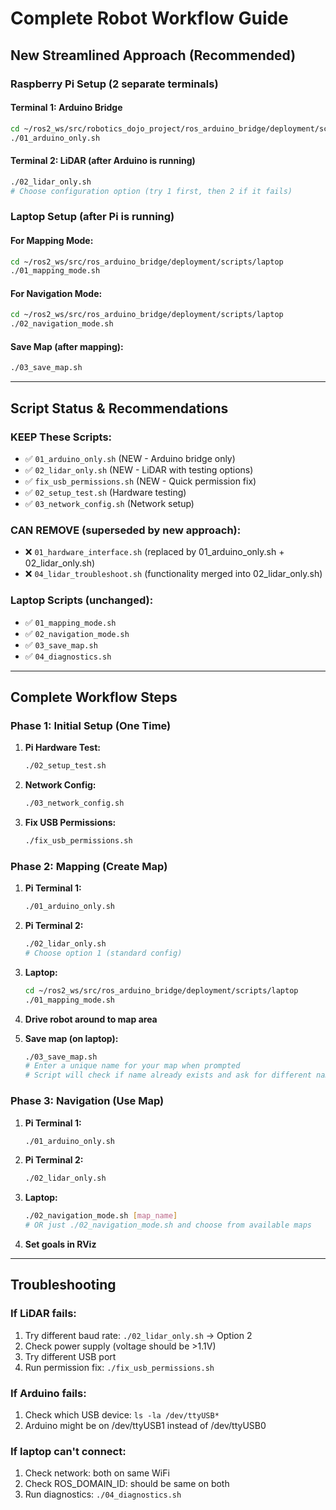 # Complete Robot Workflow Guide

## New Streamlined Approach (Recommended)

### **Raspberry Pi Setup (2 separate terminals)**

#### Terminal 1: Arduino Bridge

```bash
cd ~/ros2_ws/src/robotics_dojo_project/ros_arduino_bridge/deployment/scripts/pi
./01_arduino_only.sh
```

#### Terminal 2: LiDAR (after Arduino is running)

```bash
./02_lidar_only.sh
# Choose configuration option (try 1 first, then 2 if it fails)
```

### **Laptop Setup (after Pi is running)**

#### For Mapping Mode:

```bash
cd ~/ros2_ws/src/ros_arduino_bridge/deployment/scripts/laptop
./01_mapping_mode.sh
```

#### For Navigation Mode:

```bash
cd ~/ros2_ws/src/ros_arduino_bridge/deployment/scripts/laptop
./02_navigation_mode.sh
```

#### Save Map (after mapping):

```bash
./03_save_map.sh
```

---

## Script Status & Recommendations

### **KEEP These Scripts:**

- ✅ `01_arduino_only.sh` (NEW - Arduino bridge only)
- ✅ `02_lidar_only.sh` (NEW - LiDAR with testing options)
- ✅ `fix_usb_permissions.sh` (NEW - Quick permission fix)
- ✅ `02_setup_test.sh` (Hardware testing)
- ✅ `03_network_config.sh` (Network setup)

### **CAN REMOVE (superseded by new approach):**

- ❌ `01_hardware_interface.sh` (replaced by 01_arduino_only.sh + 02_lidar_only.sh)
- ❌ `04_lidar_troubleshoot.sh` (functionality merged into 02_lidar_only.sh)

### **Laptop Scripts (unchanged):**

- ✅ `01_mapping_mode.sh`
- ✅ `02_navigation_mode.sh`
- ✅ `03_save_map.sh`
- ✅ `04_diagnostics.sh`

---

## Complete Workflow Steps

### **Phase 1: Initial Setup (One Time)**

1. **Pi Hardware Test:**

   ```bash
   ./02_setup_test.sh
   ```

2. **Network Config:**

   ```bash
   ./03_network_config.sh
   ```

3. **Fix USB Permissions:**
   ```bash
   ./fix_usb_permissions.sh
   ```

### **Phase 2: Mapping (Create Map)**

1. **Pi Terminal 1:**

   ```bash
   ./01_arduino_only.sh
   ```

2. **Pi Terminal 2:**

   ```bash
   ./02_lidar_only.sh
   # Choose option 1 (standard config)
   ```

3. **Laptop:**

   ```bash
   cd ~/ros2_ws/src/ros_arduino_bridge/deployment/scripts/laptop
   ./01_mapping_mode.sh
   ```

4. **Drive robot around to map area**

5. **Save map (on laptop):**
   ```bash
   ./03_save_map.sh
   # Enter a unique name for your map when prompted
   # Script will check if name already exists and ask for different name if needed
   ```

### **Phase 3: Navigation (Use Map)**

1. **Pi Terminal 1:**

   ```bash
   ./01_arduino_only.sh
   ```

2. **Pi Terminal 2:**

   ```bash
   ./02_lidar_only.sh
   ```

3. **Laptop:**

   ```bash
   ./02_navigation_mode.sh [map_name]
   # OR just ./02_navigation_mode.sh and choose from available maps
   ```

4. **Set goals in RViz**

---

## Troubleshooting

### **If LiDAR fails:**

1. Try different baud rate: `./02_lidar_only.sh` → Option 2
2. Check power supply (voltage should be >1.1V)
3. Try different USB port
4. Run permission fix: `./fix_usb_permissions.sh`

### **If Arduino fails:**

1. Check which USB device: `ls -la /dev/ttyUSB*`
2. Arduino might be on /dev/ttyUSB1 instead of /dev/ttyUSB0

### **If laptop can't connect:**

1. Check network: both on same WiFi
2. Check ROS_DOMAIN_ID: should be same on both
3. Run diagnostics: `./04_diagnostics.sh`
